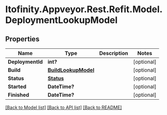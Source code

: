 # Itofinity.Appveyor.Rest.Refit.Model.DeploymentLookupModel
## Properties

Name | Type | Description | Notes
------------ | ------------- | ------------- | -------------
**DeploymentId** | **int?** |  | [optional] 
**Build** | [**BuildLookupModel**](BuildLookupModel.md) |  | [optional] 
**Status** | [**Status**](Status.md) |  | [optional] 
**Started** | **DateTime?** |  | [optional] 
**Finished** | **DateTime?** |  | [optional] 

[[Back to Model list]](../README.md#documentation-for-models) [[Back to API list]](../README.md#documentation-for-api-endpoints) [[Back to README]](../README.md)

